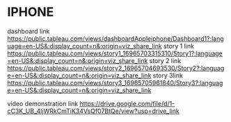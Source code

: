 # IPHONE

dashboard link   https://public.tableau.com/views/dashboardAppleiphone/Dashboard1?:language=en-US&:display_count=n&:origin=viz_share_link
story 1 link   https://public.tableau.com/views/story1_16965703315310/Story1?:language=en-US&:display_count=n&:origin=viz_share_link
story 2 link  https://public.tableau.com/views/story2_16965704693530/Story2?:language=en-US&:display_count=n&:origin=viz_share_link
story 3link   https://public.tableau.com/views/story3_16965705961840/Story3?:language=en-US&:display_count=n&:origin=viz_share_link

video demonstration link  https://drive.google.com/file/d/1-cC3K_UB_4IjWRkCmTiK34VsQf07BtQe/view?usp=drive_link
